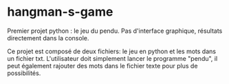# hangman-s-game
Premier projet python : le jeu du pendu. Pas d'interface graphique, résultats directement dans la console.

Ce projet est composé de deux fichiers: le jeu en python et les mots dans un fichier txt. 
L'utilisateur doit simplement lancer le programme "pendu", il peut également rajouter des mots dans le fichier texte pour plus de possibilités.
